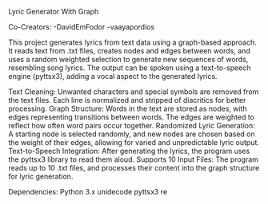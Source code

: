 Lyric Generator With Graph

Co-Creators:
 -DavidEmFodor
 -vaayapordios

This project generates lyrics from text data using a graph-based approach. 
It reads text from .txt files, creates nodes and edges between words, and uses a random weighted selection to generate new sequences of words, 
resembling song lyrics. The output can be spoken using a text-to-speech engine (pyttsx3), adding a vocal aspect to the generated lyrics.

Text Cleaning: Unwanted characters and special symbols are removed from the text files. Each line is normalized and stripped of diacritics for better processing.
Graph Structure: Words in the text are stored as nodes, with edges representing transitions between words. The edges are weighted to reflect how often word pairs occur together.
Randomized Lyric Generation: A starting node is selected randomly, and new nodes are chosen based on the weight of their edges, allowing for varied and unpredictable lyric output.
Text-to-Speech Integration: After generating the lyrics, the program uses the pyttsx3 library to read them aloud.
Supports 10 Input Files: The program reads up to 10 .txt files, and processes their content into the graph structure for lyric generation.

 Dependencies:
    Python 3.x
    unidecode
    pyttsx3 
    re
